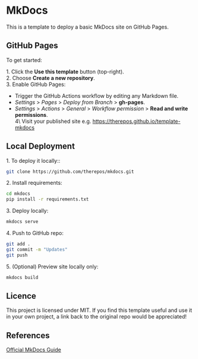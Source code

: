 # MkDocs

This is a template to deploy a basic MkDocs site on GitHub Pages.

## GitHub Pages
To get started:

1\.  Click the **Use this template** button (top-right).  
2\.  Choose **Create a new repository**.  
3\.  Enable GitHub Pages:  
- Trigger the GitHub Actions workflow by editing any Markdown file.  
- <em>Settings</em> > <em>Pages</em> > <em>Deploy from Branch</em> > **gh-pages**.
- <em>Settings</em> > <em>Actions</em> > <em>General</em> > <em>Workflow permission</em> > **Read and write permissions**.  
4\  Visit your published site e.g. https://therepos.github.io/template-mkdocs

## Local Deployment
1\. To deploy it locally::  
```bash
git clone https://github.com/therepos/mkdocs.git
```

2\. Install requirements:
```bash
cd mkdocs
pip install -r requirements.txt
```

3\. Deploy locally:
```bash
mkdocs serve
```

4\. Push to GitHub repo:
```bash
git add . 
git commit -m "Updates"
git push
```

5\. (Optional) Preview site locally only:
```bash
mkdocs build
```

## Licence
This project is licensed under MIT. If you find this template useful and use it in your own project, a link back to the original repo would be appreciated!

## References
[Official MkDocs Guide](https://www.mkdocs.org/)
